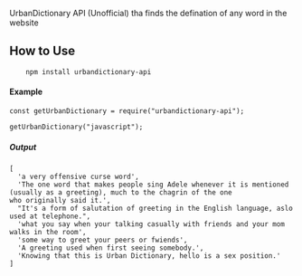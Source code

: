 UrbanDictionary API (Unofficial) tha finds the defination of any word in the website

## How to Use 

```
    npm install urbandictionary-api
```
#### Example

```
const getUrbanDictionary = require("urbandictionary-api");

getUrbanDictionary("javascript");
```

##### Output
```
[
  'a very offensive curse word',
  'The one word that makes people sing Adele whenever it is mentioned (usually as a greeting), much to the chagrin of the one 
who originally said it.',
  "It's a form of salutation of greeting in the English language, aslo used at telephone.",
  'what you say when your talking casually with friends and your mom walks in the room',
  'some way to greet your peers or fwiends',
  'A greeting used when first seeing somebody.',
  'Knowing that this is Urban Dictionary, hello is a sex position.'
]
```